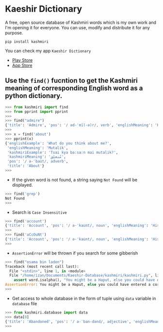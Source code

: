 # Kaeshir Dictionary

A free, open source database of Kashmiri words which is my own work and I'm opening it for everyone. You can use, modify and distribute it for any purpose. 

`pip install kashmiri`

You can check my app `Kaeshir Dictionary`
* [Play Store](https://play.google.com/store/apps/details?id=com.izanmajeed.dictionary)
* [App Store](https://apps.apple.com/in/app/kaeshir-dictionary/id1563319945)


## Use the `find()` fucntion to get the Kashmiri meaning of corresponding English word as a **python dictionary.**

```python
>>> from kashmiri import find
>>> from pprint import pprint
>>>
>>> find("admire")
{'title': 'Admire', 'pos': '/ əd-ˈmī(-ə)r/, verb', 'englishMeaning': 'Khosh karun ', 'kashmiriMeaning': 'خۄش کران', 'englishExample': 'I admire Manika.', 'kashmiriExample': 'Winni chai kaem chalan'}
>>>
>>> x = find('about')
>>> pprint(x)
{'englishExample': 'What do you think about me?',
 'englishMeaning': 'Mutalik',
 'kashmiriExample': 'Tsai kya ba:sa:n mai mutalik?',
 'kashmiriMeaning': 'مُتعلِق',
 'pos': '/ ə-ˈbau̇t/, adverb',
 'title': 'About'}
>>> 
```


* If the given word is not found, a string saying `Not Found` will be displayed.

```python
>>> find('grep')
Not Found
>>> 
```


* Search is `Case Insensitive`

```python
>>> find('account')
{'title': 'Account', 'pos': '/ ə-ˈkau̇nt/, noun', 'englishMeaning': 'Hisa:b', 'kashmiriMeaning': 'حِساب', 'englishExample': 'She was asked to give an account of her actions.', 'kashmiriExample': 'Winni chai kaem chalan'}
>>> 
>>> find('aCcOuNt')
{'title': 'Account', 'pos': '/ ə-ˈkau̇nt/, noun', 'englishMeaning': 'Hisa:b', 'kashmiriMeaning': 'حِساب', 'englishExample': 'She was asked to give an account of her actions.', 'kashmiriExample': 'Winni chai kaem chalan'}
>>> 
```


* `AssertionError` will be thrown if you search for some gibberish

```python
>>> find("osama bin laden")
Traceback (most recent call last):
  File "<stdin>", line 1, in <module>
  File "/home/izan/Documents/Kaeshir-Database/kashmiri/kashmiri.py", line 5, in find
    assert word.isalpha(), "You might be a Haput, else you could have entered a correct word."
AssertionError: You might be a Haput, else you could have entered a correct word.
>>> 
```
* Get access to whole database in the form of tuple using `data` variable in `database` file

```python
>>> from kashmiri.database import data
>>> data[0]
{'title': 'Abandoned', 'pos': '/ ə-ˈban-dənd/, adjective', 'englishMeaning': 'Trovmut (m.)', 'kashmiriMeaning': 'ترٛومُت', 'englishExample': 'An abandoned factory.', 'kashmiriExample': 'Akh traivmich factry.'}
>>> 
```
